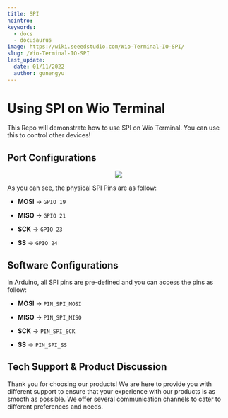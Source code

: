 ```yaml
---
title: SPI
nointro:
keywords:
  - docs
  - docusaurus
image: https://wiki.seeedstudio.com/Wio-Terminal-IO-SPI/
slug: /Wio-Terminal-IO-SPI
last_update:
  date: 01/11/2022
  author: gunengyu
---
```

# Using SPI on Wio Terminal

This Repo will demonstrate how to use SPI on Wio Terminal. You can use this to control other devices!

## Port Configurations

<div align="center"><img width={600} src="https://files.seeedstudio.com/wiki/Wio-Terminal/img/Xnip2020-03-03_12-28-09.jpg" /></div>

As you can see, the physical SPI Pins are as follow:

- **MOSI** -> `GPIO 19`

- **MISO** -> `GPIO 21`

- **SCK** -> `GPIO 23`

- **SS** -> `GPIO 24`

## Software Configurations

In Arduino, all SPI pins are pre-defined and you can access the pins as follow:

- **MOSI** -> `PIN_SPI_MOSI`

- **MISO** -> `PIN_SPI_MISO`

- **SCK** -> `PIN_SPI_SCK`

- **SS** -> `PIN_SPI_SS`

## Tech Support & Product Discussion

Thank you for choosing our products! We are here to provide you with different support to ensure that your experience with our products is as smooth as possible. We offer several communication channels to cater to different preferences and needs.

<div class="button_tech_support_container">
<a href="https://forum.seeedstudio.com/" class="button_forum"></a> 
<a href="https://www.seeedstudio.com/contacts" class="button_email"></a>
</div>

<div class="button_tech_support_container">
<a href="https://discord.gg/eWkprNDMU7" class="button_discord"></a> 
<a href="https://github.com/Seeed-Studio/wiki-documents/discussions/69" class="button_discussion"></a>
</div>
